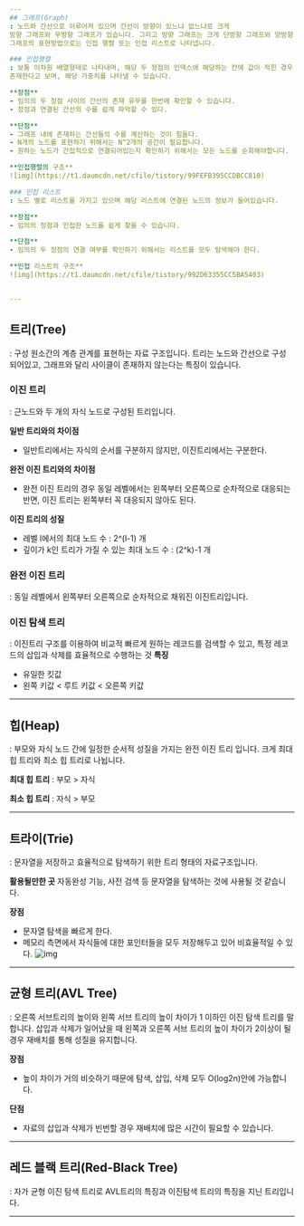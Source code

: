 ```yaml
---
## 그래프(Graph)
: 노드와 간선으로 이루어져 있으며 간선이 방향이 있느냐 없느냐로 크게
방향 그래프와 무방향 그래프가 있습니다. 그리고 방향 그래프는 크게 단방향 그래프와 양방향 그래프로 나뉩니다.
그래프의 표현방법으로는 인접 행렬 또는 인접 리스트로 나타냅니다.

### 인접행렬
: 보통 이차원 배열형태로 나타내며, 해당 두 정점의 인덱스에 해당하는 칸에 값이 적힌 경우 간선이
존재한다고 보며, 해당 가중치를 나타낼 수 있습니다.

**장점**
- 임의의 두 정점 사이의 간선의 존재 유무를 한번에 확인할 수 있습니다.
- 정점과 연결된 간선의 수를 쉽게 파악할 수 있다.

**단점**
- 그래프 내에 존재하는 간선들의 수를 계산하는 것이 힘들다.
- N개의 노드를 표현하기 위해서는 N^2개의 공간이 필요합니다.
- 원하는 노드가 간접적으로 연결되어있는지 확인하기 위해서는 모든 노드를 순회해야합니다.

**인접행렬의 구조**  
![img](https://t1.daumcdn.net/cfile/tistory/99FEFB395CCDBCC810)

### 인접 리스트
: 노드 별로 리스트를 가지고 있으며 해당 리스트에 연결된 노드의 정보가 들어있습니다.

**장점**
- 임의의 정점과 인접한 노드를 쉽게 찾을 수 있습니다.

**단점**
- 임의의 두 정점의 연결 여부를 확인하기 위해서는 리스트를 모두 탐색해야 한다.

**인접 리스트의 구조**  
![img](https://t1.daumcdn.net/cfile/tistory/992D63355CC5BA5403)


---
```

## 트리(Tree)
: 구성 원소간의 계층 관계를 표현하는 자료 구조입니다. 트리는 노드와 간선으로 구성 되어있고,
그래프와 달리 사이클이 존재하지 않는다는 특징이 있습니다.

### 이진 트리
: 근노드와 두 개의 자식 노드로 구성된 트리입니다.

**일반 트리와의 차이점**
- 일반트리에서는 자식의 순서를 구분하지 않지만, 이진트리에서는 구분한다.

**완전 이진 트리와의 차이점**
- 완전 이진 트리의 경우 동일 레벨에서는 왼쪽부터 오른쪽으로 순차적으로 대응되는 반면,
이진 트리는 왼쪽부터 꼭 대응되지 않아도 된다.

**이진 트리의 성질**
- 레벨 l에서의 최대 노드 수 : 2^(l-1) 개
- 깊이가 k인 트리가 가질 수 있는 최대 노드 수 : (2^k)-1 개

### 완전 이진 트리
: 동일 레벨에서 왼쪽부터 오른쪽으로 순차적으로 채워진 이진트리입니다.

### 이진 탐색 트리
: 이진트리 구조를 이용하여 비교적 빠르게 원하는 레코드를 검색할 수 있고,
특정 레코드의 삽입과 삭제를 효율적으로 수행하는 것
**특징**
- 유일한 킷값
- 왼쪽 키값 < 루트 키값 < 오른쪽 키값

---
## 힙(Heap)
: 부모와 자식 노드 간에 일정한 순서적 성질을 가지는 완전 이진 트리 입니다.
크게 최대 힙 트리와 최소 힙 트리로 나뉩니다.

**최대 힙 트리**
: 부모 > 자식

**최소 힙 트리**
: 자식 > 부모

---
## 트라이(Trie)
: 문자열을 저장하고 효율적으로 탐색하기 위한 트리 형태의 자료구조입니다.

**활용될만한 곳**
자동완성 기능, 사전 검색 등 문자열을 탐색하는 것에 사용될 것 같습니다.

**장점**
- 문자열 탐색을 빠르게 한다.
- 메모리 측면에서 자식들에 대한 포인터들을 모두 저장해두고 있어 비효율적일 수 있다.
![img](https://media.vlpt.us/images/kimdukbae/post/50497c5d-1598-48ad-b7cd-e60b2df366da/image.png)

---
## 균형 트리(AVL Tree)
: 오른쪽 서브트리의 높이와 왼쪽 서브 트리의 높이 차이가 1 이하인 이진 탐색 트리를 말합니다.
삽입과 삭제가 일어났을 때 왼쪽과 오른쪽 서브 트리의 높이 차이가 2이상이 될 경우 재배치를 통해 성질을 유지합니다.

**장점**
- 높이 차이가 거의 비슷하기 때문에 탐색, 삽입, 삭제 모두 O(log2n)안에 가능합니다.

**단점**
- 자료의 삽입과 삭제가 빈번할 경우 재배치에 많은 시간이 필요할 수 있습니다.

---
## 레드 블랙 트리(Red-Black Tree)
: 자가 균형 이진 탐색 트리로 AVL트리의 특징과 이진탐색 트리의 특징을 지닌 트리입니다.

---
